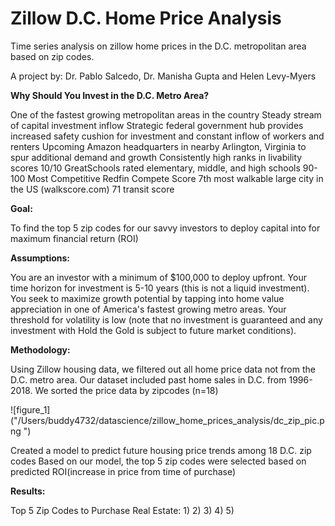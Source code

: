 # Zillow D.C. Home Price Analysis

Time series analysis on zillow home prices in the D.C. metropolitan area based on zip codes.

A project by: Dr. Pablo Salcedo, Dr. Manisha Gupta and Helen Levy-Myers

**Why Should You Invest in the D.C. Metro Area?**

One of the fastest growing metropolitan areas in the country
Steady stream of capital investment inflow
Strategic federal government hub provides increased safety cushion for investment and constant inflow of workers and renters
Upcoming Amazon headquarters in nearby Arlington, Virginia to spur additional demand and growth
Consistently high ranks in livability scores
10/10 GreatSchools rated elementary, middle, and high schools 
90-100 Most Competitive Redfin Compete Score 
7th most walkable large city in the US (walkscore.com)
71 transit score

    
**Goal:**

To find the top 5 zip codes for our savvy investors to deploy capital into for maximum financial return (ROI)

**Assumptions:**

You are an investor with a minimum of $100,000 to deploy upfront.
Your time horizon for investment is 5-10 years (this is not a liquid investment).
You seek to maximize growth potential by tapping into home value appreciation in one of America's fastest growing metro areas.
Your threshold for volatility is low (note that no investment is guaranteed and any investment with Hold the Gold is subject to future market conditions).

**Methodology:**

Using Zillow housing data, we filtered out all home price data not from the D.C. metro area.
Our dataset included past home sales in D.C. from 1996-2018.
We sorted the price data by zipcodes (n=18)


![figure_1] ("/Users/buddy4732/datascience/zillow_home_prices_analysis/dc_zip_pic.png ")

Created a model to predict future housing  price trends among 18 D.C. zip codes
Based on our model, the top 5 zip codes were selected based on predicted ROI(increase in price from time of purchase)

**Results:**

Top 5 Zip Codes to Purchase Real Estate:
1)
2)
3)
4)
5)









